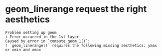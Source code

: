 # geom_linerange request the right aesthetics

    Problem setting up geom
    i Error occurred in the 1st layer
    Caused by error in `compute_geom_1()`:
    ! `geom_linerange()` requires the following missing aesthetics: ymax or xmin and xmax

